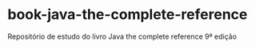 # book-java-the-complete-reference
Repositório de estudo do livro Java the complete reference 9ª edição
